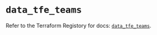 # `data_tfe_teams`

Refer to the Terraform Registory for docs: [`data_tfe_teams`](https://registry.terraform.io/providers/hashicorp/tfe/0.50.0/docs/data-sources/teams).
